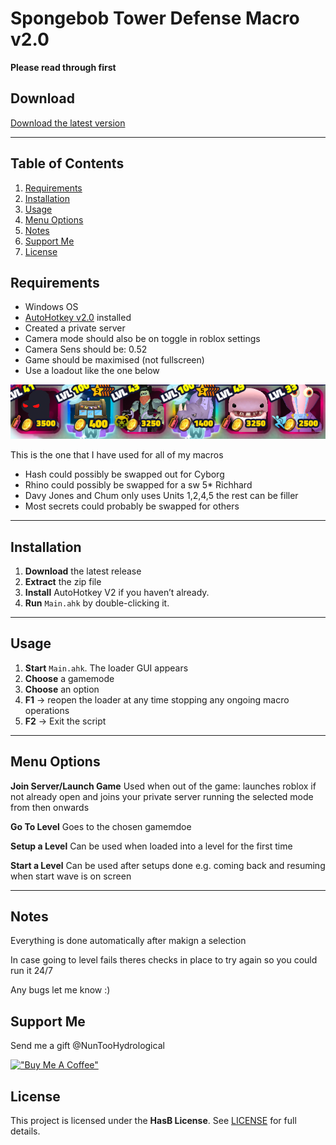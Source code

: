 # Spongebob Tower Defense Macro v2.0

**Please read through first**
  
## Download

[Download the latest version](https://github.com/HasB-G/SpongebobTDMacro/releases/latest)

---

## Table of Contents

1. [Requirements](#requirements)
2. [Installation](#installation)
3. [Usage](#usage)
4. [Menu Options](#menu-options)
5. [Notes](#notes)
6. [Support Me](#support-me)  
7. [License](#license)

## Requirements

* Windows OS
* [AutoHotkey v2.0](https://www.autohotkey.com/) installed
* Created a private server
* Camera mode should also be on toggle in roblox settings
* Camera Sens should be: 0.52
* Game should be maximised (not fullscreen)
* Use a loadout like the one below

![Loadout](assets/Loadout.png)
 
This is the one that I have used for all of my macros
* Hash could possibly be swapped out for Cyborg
* Rhino could possibly be swapped for a sw 5* Richhard
* Davy Jones and Chum only uses Units 1,2,4,5 the rest can be filler
* Most secrets could probably be swapped for others

---

## Installation

1. **Download** the latest release
2. **Extract** the zip file
3. **Install** AutoHotkey V2 if you haven’t already.
4. **Run** `Main.ahk` by double-clicking it.

---

## Usage

1. **Start** `Main.ahk`. The loader GUI appears
2. **Choose** a gamemode
3. **Choose** an option
4. **F1** → reopen the loader at any time stopping any ongoing macro operations
5. **F2** → Exit the script

---

## Menu Options

**Join Server/Launch Game** Used when out of the game: launches roblox if not already open and joins your private server running the selected mode from then onwards

**Go To Level** Goes to the chosen gamemdoe

**Setup a Level** Can be used when loaded into a level for the first time

**Start a Level** Can be used after setups done e.g. coming back and resuming when start wave is on screen

---

## Notes

Everything is done automatically after makign a selection

In case going to level fails theres checks in place to try again so you could run it 24/7

Any bugs let me know :)

## Support Me

Send me a gift @NunTooHydrological

[!["Buy Me A Coffee"](https://www.buymeacoffee.com/assets/img/custom_images/orange_img.png)](https://buymeacoffee.com/hasb)

## License

This project is licensed under the **HasB License**. See [LICENSE](LICENSE) for full details.
